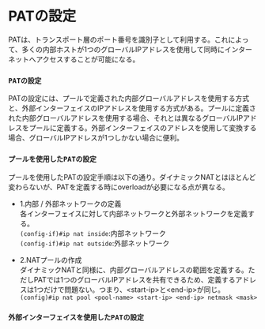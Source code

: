 # PATの設定
PATは、トランスポート層のポート番号を識別子として利用する。これによって、多くの内部ホストが1つのグローバルIPアドレスを使用して同時にインターネットへアクセスすることが可能になる。

### `PATの設定`
PATの設定には、プールで定義された内部グローバルアドレスを使用する方式と、外部インターフェイスのIPアドレスを使用する方式がある。プールに定義された内部グローバルアドレスを使用する場合、それとは異なるグローバルIPアドレスをプールに定義する。外部インターフェイスのアドレスを使用して変換する場合、グローバルIPアドレスが1つしかない場合に便利。

### `プールを使用したPATの設定`
プールを使用したPATの設定手順は以下の通り。ダイナミックNATとはほとんど変わらないが、PATを定義する時にoverloadが必要になる点が異なる。  
- 1.内部 / 外部ネットワークの定義  
各インターフェイスに対して内部ネットワークと外部ネットワークを定義する。  
`(config-if)#ip nat inside`:内部ネットワーク  
`(config-if)#ip nat outside`:外部ネットワーク

- 2.NATプールの作成  
ダイナミックNATと同様に、内部グローバルアドレスの範囲を定義する。ただしPATでは1つのグローバルIPアドレスを共有できるため、定義するアドレスは1つだけで問題ない。つまり、\<start-ip>と\<end-ip>が同じ。  
`(config)#ip nat pool <pool-name> <start-ip> <end-ip> netmask <mask>`

### `外部インターフェイスを使用したPATの設定`
